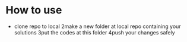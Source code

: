 # How to use

* clone repo to local
2make a new folder at local repo containing your solutions
3put the codes at this folder
4push your changes safely
